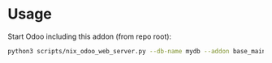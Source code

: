 # Usage

Start Odoo including this addon (from repo root):

```bash
python3 scripts/nix_odoo_web_server.py --db-name mydb --addon base_maintenance
```
